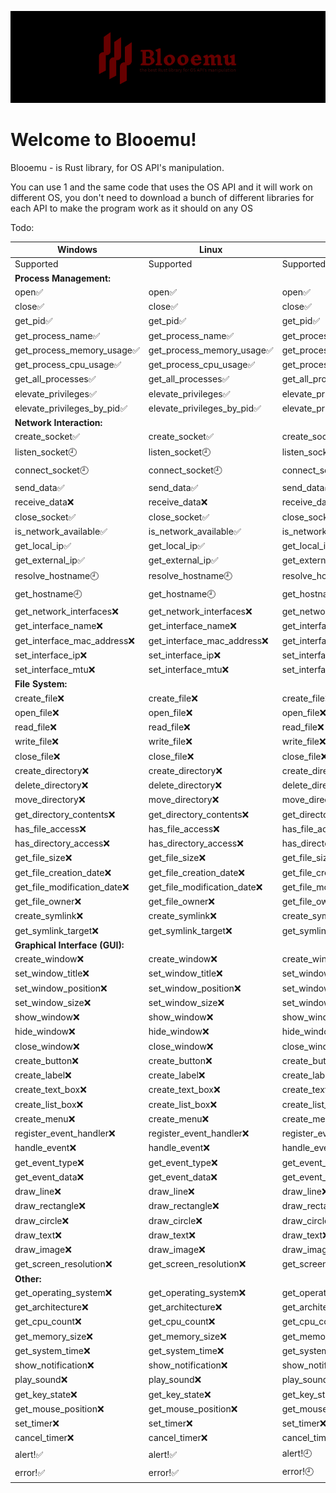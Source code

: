 ![](./blooemux.png)
# Welcome to Blooemu!
Blooemu - is Rust library, for OS API's manipulation. 

You can use 1 and the same code that uses the OS API and it will work on different OS, you don't need to download a bunch of different libraries for each API to make the program work as it should on any OS

Todo:

| Windows                        | Linux                       | MacOS                       |
|--------------------------------|-----------------------------|-----------------------------|
| Supported                      | Supported                   | Supported                   |
| **Process Management:**        |
| open✅                          | open✅                       | open✅                       |
| close✅                         | close✅                      | close✅                      |
| get_pid✅                       | get_pid✅                    | get_pid✅                    |
| get_process_name✅              | get_process_name✅           | get_process_name✅           |
| get_process_memory_usage✅      | get_process_memory_usage✅   | get_process_memory_usage✅   |
| get_process_cpu_usage✅         | get_process_cpu_usage✅      | get_process_cpu_usage✅      |
| get_all_processes✅             | get_all_processes✅          | get_all_processes✅          |
| elevate_privileges✅            | elevate_privileges✅         | elevate_privileges✅         |
| elevate_privileges_by_pid✅     | elevate_privileges_by_pid✅  | elevate_privileges_by_pid✅  |
| **Network Interaction:**       |
| create_socket✅                 | create_socket✅              | create_socket✅              |
| listen_socket🕘                 | listen_socket🕘             | listen_socket🕘             |
| connect_socket🕘                | connect_socket🕘            | connect_socket🕘            |
| send_data✅                     | send_data✅                  | send_data✅                  |
| receive_data❌                  | receive_data❌               | receive_data❌               |
| close_socket✅                  | close_socket✅               | close_socket✅               |
| is_network_available✅          | is_network_available✅       | is_network_available✅       |
| get_local_ip✅                  | get_local_ip✅               | get_local_ip✅               |
| get_external_ip✅               | get_external_ip✅            | get_external_ip✅            |
| resolve_hostname🕘              | resolve_hostname🕘           | resolve_hostname🕘           |
| get_hostname🕘                  | get_hostname🕘               | get_hostname🕘               |
| get_network_interfaces❌        | get_network_interfaces❌     | get_network_interfaces❌     |
| get_interface_name❌            | get_interface_name❌         | get_interface_name❌         |
| get_interface_mac_address❌     | get_interface_mac_address❌  | get_interface_mac_address❌  |
| set_interface_ip❌              | set_interface_ip❌           | set_interface_ip❌           |
| set_interface_mtu❌             | set_interface_mtu❌          | set_interface_mtu❌          |
| **File System:**               |
| create_file❌                   | create_file❌                | create_file❌                |
| open_file❌                     | open_file❌                  | open_file❌                  |
| read_file❌                     | read_file❌                  | read_file❌                  |
| write_file❌                    | write_file❌                 | write_file❌                 |
| close_file❌                    | close_file❌                 | close_file❌                 
| create_directory❌              | create_directory❌           | create_directory❌           |
| delete_directory❌              | delete_directory❌           | delete_directory❌           |
| move_directory❌                | move_directory❌             | move_directory❌             |
| get_directory_contents❌        | get_directory_contents❌     | get_directory_contents❌     |
| has_file_access❌               | has_file_access❌            | has_file_access❌            |
| has_directory_access❌          | has_directory_access❌       | has_directory_access❌       |
| get_file_size❌                 | get_file_size❌              | get_file_size❌              |
| get_file_creation_date❌        | get_file_creation_date❌     | get_file_creation_date❌     |
| get_file_modification_date❌    | get_file_modification_date❌ | get_file_modification_date❌ |
| get_file_owner❌                | get_file_owner❌             | get_file_owner❌             |
| create_symlink❌                | create_symlink❌             | create_symlink❌             |
| get_symlink_target❌            | get_symlink_target❌         | get_symlink_target❌         |
| **Graphical Interface (GUI):** |
| create_window❌                 | create_window❌              | create_window❌              |
| set_window_title❌              | set_window_title❌           | set_window_title❌           |
| set_window_position❌           | set_window_position❌        | set_window_position❌        |
| set_window_size❌               | set_window_size❌            | set_window_size❌            |
| show_window❌                   | show_window❌                | show_window❌                |
| hide_window❌                   | hide_window❌                | hide_window❌                
| close_window❌                  | close_window❌               | close_window❌               |
| create_button❌                 | create_button❌              | create_button❌              |
| create_label❌                  | create_label❌               | create_label❌               |
| create_text_box❌               | create_text_box❌            | create_text_box❌            |
| create_list_box❌               | create_list_box❌            | create_list_box❌            |
| create_menu❌                   | create_menu❌                | create_menu❌                |
| register_event_handler❌        | register_event_handler❌     | register_event_handler❌     |
| handle_event❌                  | handle_event❌               | handle_event❌               |
| get_event_type❌                | get_event_type❌             | get_event_type❌             |
| get_event_data❌                | get_event_data❌             | get_event_data❌             |
| draw_line❌                     | draw_line❌                  | draw_line❌                  |
| draw_rectangle❌                | draw_rectangle❌             | draw_rectangle❌             |
| draw_circle❌                   | draw_circle❌                | draw_circle❌                |
| draw_text❌                     | draw_text❌                  | draw_text❌                  |
| draw_image❌                    | draw_image❌                 | draw_image❌                 |
| get_screen_resolution❌         | get_screen_resolution❌      | get_screen_resolution❌      |
| **Other:**                     |
| get_operating_system❌          | get_operating_system❌       | get_operating_system❌       |
| get_architecture❌              | get_architecture❌           | get_architecture❌           |
| get_cpu_count❌                 | get_cpu_count❌              | get_cpu_count❌              |
| get_memory_size❌               | get_memory_size❌            | get_memory_size❌            |
| get_system_time❌               | get_system_time❌            | get_system_time❌            |
| show_notification❌             | show_notification❌          | show_notification❌          |
| play_sound❌                    | play_sound❌                 | play_sound❌                 |
| get_key_state❌                 | get_key_state❌              | get_key_state❌              
| get_mouse_position❌            | get_mouse_position❌         | get_mouse_position❌         |
| set_timer❌                     | set_timer❌                  | set_timer❌                  |
| cancel_timer❌                  | cancel_timer❌               | cancel_timer❌               |
| alert!✅                        | alert!✅                     | alert!🕘                    |
| error!✅                        | error!✅                     | error!🕘                    |